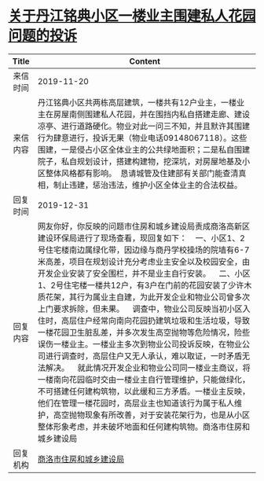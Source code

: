 # <a href="http://www.shangluo.gov.cn/zmhd/ldxxxx.jsp?urltype=leadermail.LeaderMailContentUrl&wbtreeid=1112&leadermailid=5563">关于丹江铭典小区一楼业主围建私人花园问题的投诉</a>
| Title |                                                                                                                                                                                                                                                          Content                                                                                                                                                                                                                                                          |
|:-----:|---------------------------------------------------------------------------------------------------------------------------------------------------------------------------------------------------------------------------------------------------------------------------------------------------------------------------------------------------------------------------------------------------------------------------------------------------------------------------------------------------------------------------|
| 来信时间  | 2019-11-20                                                                                                                                                                                                                                                                                                                                                                                                                                                                                                                |
| 来信内容  | 丹江铭典小区共两栋高层建筑，一楼共有12户业主，一楼业主在房屋南侧围建私人花园，并在围挡内私自搭建走廊、建设凉亭、进行道路硬化。物业对此一问三不知，并且默许其围建行为肆意进行，投诉无果（物业电话09148067118）。这些围建，一是侵占小区全体业主的公共绿地面积；二是私自围建院子，私自规划设计，搭建构建物，挖深坑，对房屋地基及小区整体风格都有影响。  恳请城管及住建部有关部门能查清真相，制止违建，惩治违法，维护小区全体业主的合法权益。                                                                                                                                                                                                                                                                                              |
| 回复时间  | 2019-12-31                                                                                                                                                                                                                                                                                                                                                                                                                                                                                                                |
| 回复内容  | 网友你好，你反映的问题市住房和城乡建设局责成商洛高新区建设环保局进行了现场查看，现回复如下：    一、小区1、2号住宅楼南边属绿化带，因边缘与商丹学校操场的院墙有6-7米高差，项目在规划设计充分考虑业主安全以及校园安全，由开发企业安装了安全围栏，并不是业主自行安装。    二、小区1、2号住宅楼一楼共12户，有3户在门前的花园安装了少许木质花架，其行为属业主自建，为此开发企业和物业公司曾多次上门要求拆除，但未果。    调查中，物业公司反映当初小区入住时，高层住户经常向南向花园扔建筑垃圾和生活垃圾，导致一楼花园卫生脏乱差，并多次发生高空抛物等危险情况，险些误伤一楼业主。一楼业主多次到物业公司投诉反映，在物业公司进行调查时，高层住户又无人承认，难以取证，一时矛盾无法解决。    就此情况开发企业和物业公司同一楼业主商议，将一楼南向花园临时交由一楼业主自行管理维护，只能做绿化，不可搭建任何建构筑物，以此缓和三方矛盾。一楼业主反映，他们在管理一楼花园时，高层业主也知道该行为属于私人维护，高空抛物现象有所改善，对于安装花架行为，也是从小区整体形象考虑，并未破坏地面和任何建构筑物。商洛市住房和城乡建设局 |
| 回复机构  | <a href="../../categories/agencies/商洛市住房和城乡建设局.md">商洛市住房和城乡建设局</a>                                                                                                                                                                                                                                                                                                                                                                                                                                                          |
